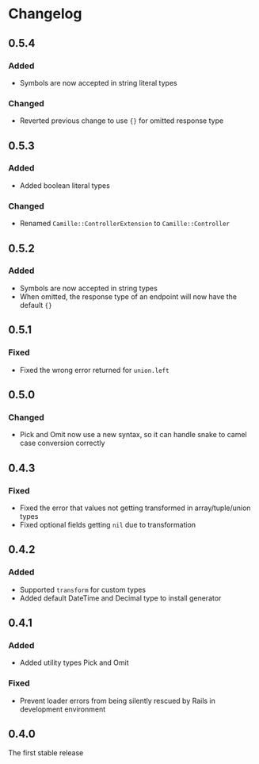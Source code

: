 # Changelog

## 0.5.4

### Added

* Symbols are now accepted in string literal types

### Changed

* Reverted previous change to use `{}` for omitted response type

## 0.5.3

### Added

* Added boolean literal types

### Changed

* Renamed `Camille::ControllerExtension` to `Camille::Controller`

## 0.5.2

### Added

* Symbols are now accepted in string types
* When omitted, the response type of an endpoint will now have the default `{}`

## 0.5.1

### Fixed

* Fixed the wrong error returned for `union.left`

## 0.5.0

### Changed

* Pick and Omit now use a new syntax, so it can handle snake to camel case conversion correctly

## 0.4.3

### Fixed

* Fixed the error that values not getting transformed in array/tuple/union types
* Fixed optional fields getting `nil` due to transformation

## 0.4.2

### Added

* Supported `transform` for custom types
* Added default DateTime and Decimal type to install generator

## 0.4.1

### Added

* Added utility types Pick and Omit

### Fixed

* Prevent loader errors from being silently rescued by Rails in development environment

## 0.4.0

The first stable release